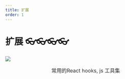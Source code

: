 ```yaml
---
title: 扩展
order: 1
---
```


# 扩展 👓👓👓👓

<img src="/js.png" style="margin: 0 auto; display: block;" />

<p style="text-align: center;font-size: 16px;color: #303133;">常用的React hooks, js 工具集</p>
